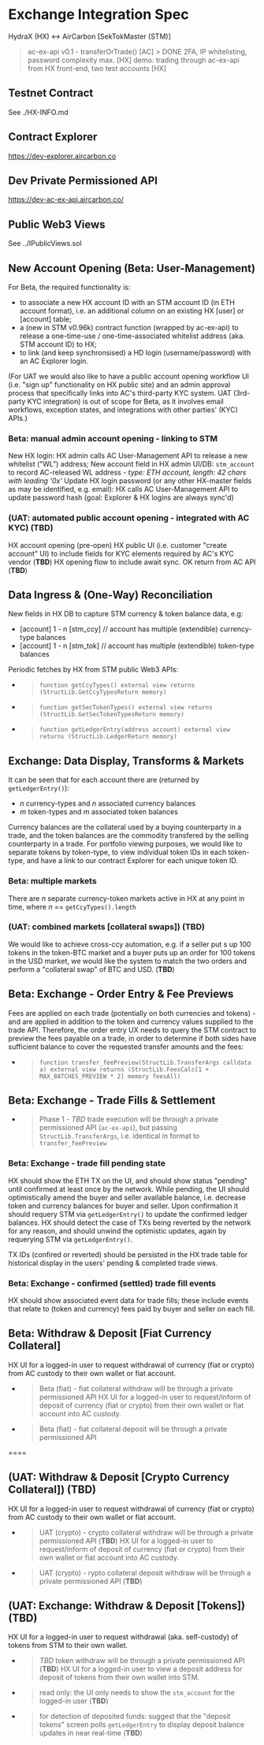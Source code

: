 
# Exchange Integration Spec
HydraX (HX) <-> AirCarbon [SekTokMaster (STM)]

> ac-ex-api v0.1 - transferOrTrade() [AC] > DONE
> 2FA, IP whitelisting, password complexity max. [HX]
> demo: trading through ac-ex-api from HX front-end, two test accounts [HX]

## Testnet Contract
See ./HX-INFO.md

## Contract Explorer
https://dev-explorer.aircarbon.co

## Dev Private Permissioned API
https://dev-ac-ex-api.aircarbon.co/

## Public Web3 Views
See ../IPublicViews.sol

## New Account Opening (Beta: User-Management)
For Beta, the required functionality is:
 * to associate a new HX account ID with an STM account ID (in ETH account format), i.e. an additional column on an existing HX [user] or [account] table;
 * a (new in STM v0.96k) contract function (wrapped by ac-ex-api) to release a one-time-use / one-time-associated whitelist address (aka. STM account ID) to HX;
 * to link (and keep synchronsised) a HD login (username/password) with an AC Explorer login.

(For UAT we would also like to have a public account opening workflow UI (i.e. "sign up" functionality on HX public site) and an admin approval process that specifically links into AC's third-party KYC system. UAT (3rd-party KYC integration) is out of scope for Beta, as it involves email workflows, exception states, and integrations with other parties' (KYC) APIs.)

### Beta: manual admin account opening - linking to STM
New HX login: HX admin calls AC User-Management API to release a new whitelist ("WL") address;
New account field in HX admin UI/DB: ```stm_account``` to record AC-released WL address - *type: ETH account, length: 42 chars with leading '0x'*
Update HX login password (or any other HX-master fields as may be identified, e.g. email): HX calls AC User-Management API to update password hash (goal: Explorer & HX logins are always sync'd)
 
### (UAT: automated public account opening - integrated with AC KYC) (**TBD**)
HX account opening (pre-open) HX public UI (i.e. customer "create account" UI) to include fields for KYC elements required by AC's KYC vendor (**TBD**)
HX opening flow to include await sync. OK return from AC API (**TBD**)

## Data Ingress & (One-Way) Reconciliation
New fields in HX DB to capture STM currency & token balance data, e.g:
* [account] 1 - n [stm_ccy] // account has multiple (extendible) currency-type balances
* [account] 1 - n [stm_tok] // account has multiple (extendible) token-type balances

Periodic fetches by HX from STM public Web3 APIs:
* > ```function getCcyTypes() external view returns (StructLib.GetCcyTypesReturn memory)```
* > ```function getSecTokenTypes() external view returns (StructLib.GetSecTokenTypesReturn memory)``` 
* > ```function getLedgerEntry(address account) external view returns (StructLib.LedgerReturn memory)```

## Exchange: Data Display, Transforms & Markets
It can be seen that for each account there are (returned by ```getLedgerEntry()```):
 * *n* currency-types and *n* associated currency balances 
 * *m* token-types and *m* associated token balances 

Currency balances are the collateral used by a buying counterparty in a trade, and the token balances are the commodity transfered by the selling counterparty in a trade. For portfolio viewing purposes, we would like to separate tokens by token-type, to view individual token IDs in each token-type, and have a link to our contract Explorer for each unique token ID.

### Beta: multiple markets
There are *n* separate currency-token markets active in HX at any point in time, where *n* == ```getCcyTypes().length```

### (UAT: combined markets [collateral swaps]) (**TBD**)
We would like to achieve cross-ccy automation, e.g. if a seller put s up 100 tokens in the token-BTC market and a buyer puts up an order for 100 tokens in the USD market, we would like the system to match the two orders and perform a "collateral swap" of BTC and USD. (**TBD**)

## Beta: Exchange - Order Entry & Fee Previews
Fees are applied on each trade (potentially on both currencies and tokens) - and are applied in addition to the token and currency values supplied to the trade API. Therefore, the order entry UX needs to query the STM contract to preview the fees payable on a trade, in order to determine if both sides have sufficient balance to cover the requested transfer amounts and the fees:
* > ```function transfer_feePreview(StructLib.TransferArgs calldata a) external view returns (StructLib.FeesCalc[1 + MAX_BATCHES_PREVIEW * 2] memory feesAll)```

## Beta: Exchange - Trade Fills & Settlement
* > Phase 1 - *TBD* trade execution will be through a private permissioned API (```ac-ex-api```), but passing ```StructLib.TransferArgs```, i.e. identical in format to ```transfer_feePreview```

### Beta: Exchange - trade fill pending state
HX should show the ETH TX on the UI, and should show status "pending" until confirmed at least once by the network. While pending, the UI should optimistically amend the buyer and seller available balance, i.e. decrease token and currency balances for buyer and seller. Upon confirmation it should requery STM via ```getLedgerEntry()``` to update the confirmed ledger balances. HX should detect the case of TXs being reverted by the network for any reason, and should unwind the optimistic updates, again by requerying STM via ```getLedgerEntry()```.

TX IDs (confired or reverted) should be persisted in the HX trade table for historical display in the users' pending & completed trade views.

### Beta: Exchange - confirmed (settled) trade fill events
HX should show associated event data for trade fills; these include events that relate to (token and currency) fees paid by buyer and seller on each fill.

## Beta: Withdraw & Deposit [Fiat Currency Collateral]
HX UI for a logged-in user to request withdrawal of currency (fiat or crypto) from AC custody to their own wallet or fiat account.
* > Beta (fiat) - fiat collateral withdraw will be through a private permissioned API
HX UI for a logged-in user to request/inform of deposit of currency (fiat or crypto) from their own wallet or fiat account into AC custody.
* > Beta (fiat) - fiat collateral deposit will be through a private permissioned API

====

## (UAT: Withdraw & Deposit [Crypto Currency Collateral]) (**TBD**)
HX UI for a logged-in user to request withdrawal of currency (fiat or crypto) from AC custody to their own wallet or fiat account.
* > UAT (crypto) - crypto collateral withdraw will be through a private permissioned API (**TBD**)
HX UI for a logged-in user to request/inform of deposit of currency (fiat or crypto) from their own wallet or fiat account into AC custody.
* > UAT (crypto) - rypto collateral deposit withdraw will be through a private permissioned API (**TBD**)

## (UAT: Exchange: Withdraw & Deposit [Tokens]) (**TBD**)
HX UI for a logged-in user to request withdrawal (aka. self-custody) of tokens from STM to their own wallet.
* > *TBD* token withdraw will be through a private permissioned API (**TBD**)
HX UI for a logged-in user to view a deposit address for deposit of tokens from their own wallet into STM.
* > read only: the UI only needs to show the ```stm_account``` for the logged-in user (**TBD**)
* > for detection of deposited funds: suggest that the "deposit tokens" screen polls ```getLedgerEntry``` to display deposit balance updates in near real-time (**TBD**)


